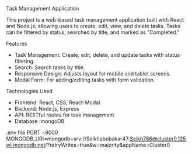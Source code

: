  Task Management Application

This project is a web-based task management application built with React and Node.js, allowing users to create, edit, view, and delete tasks. Tasks can be filtered by status, searched by title, and marked as "Completed."

 Features
- Task Management: Create, edit, delete, and update tasks with status filtering.
- Search: Search tasks by title.
- Responsive Design: Adjusts layout for mobile and tablet screens.
- Modal Form: For adding/editing tasks with form validation.
  
 Technologies Used
- Frontend: React, CSS, React-Modal
- Backend: Node.js, Express
- API: RESTful routes for task management
- Database :mongoDB

.env file
PORT =9000
MONGODB_URI=mongodb+srv://Seikhabubakar47:Seikh786@cluster0.125wl.mongodb.net/?retryWrites=true&w=majority&appName=Cluster0

